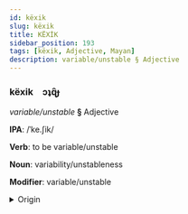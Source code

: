 ```yaml
---
id: këxik
slug: këxik
title: KËXİK
sidebar_position: 193
tags: [këxik, Adjective, Mayan]
description: variable/unstable § Adjective
---
```


### këxik&emsp;<span kind="abugida">ɔʇɋ̑ɟ</span>

*variable/unstable* **§** Adjective

**IPA**: /ˈke.ʃik/

**Verb**: to be variable/unstable

**Noun**: variability/unstableness

**Modifier**: variable/unstable

<details>
    <summary>Origin</summary>
    Yucatec kʼexik /kʼeʃik/<br/>
    <em>Mayan Language Family</em>
</details>